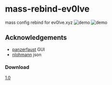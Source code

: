 # mass-rebind-ev0lve
mass config rebind for ev0lve.xyz
![demo](https://github.com/thehlopster/mass-rebind-ev0lve/blob/master/img/1.jpg)
![demo](https://github.com/thehlopster/mass-rebind-ev0lve/blob/master/img/2.jpg)

## Acknowledgements
* [panzerfaust](https://github.com/1337Ruppet/ev0lve_apex) GUI
* [nlohmann](https://github.com/nlohmann/json) json

### Download
[1.0](https://github.com/thehlopster/mass-rebind-ev0lve/releases/download/1.0/Build.7z)
